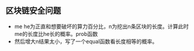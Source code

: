 ## 区块链安全问题
- me he为正直和想要破坏的算力百分比，n为挖出n条区块的长度。计算此时me的长度比he长的概率。prob函数
- 然后增大n结果太小，写了一个equal函数看长度相等的概率。
